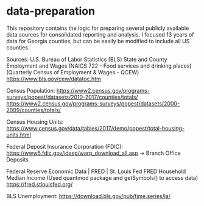 # data-preparation
This repository contains the logic for preparing several publicly available data sources for consolidated reporting and analysis. I focused 13 years of data for Georgia counties, but can be easily be modified to include all US counties.

Sources: 
U.S. Bureau of Labor Statistics (BLS)
State and County Employment and Wages (NAICS 722 - Food services and drinking places)
(Quarterly Census of Employment & Wages - QCEW) 
https://www.bls.gov/cew/datatoc.htm
         
Census Population:
https://www2.census.gov/programs-surveys/popest/datasets/2010-2017/counties/totals/
https://www2.census.gov/programs-surveys/popest/datasets/2000-2009/counties/totals/

Census Housing Units: 
https://www.census.gov/data/tables/2017/demo/popest/total-housing-units.html
         
Federal Deposit Insurance Corporation (FDIC):                                         
https://www5.fdic.gov/idasp/warp_download_all.asp -> Branch Office Deposits
         
Federal Reserve Economic Data | FRED | St. Louis Fed
FRED Household Median Income (Used quantmod package and getSymbols() to access data)
https://fred.stlouisfed.org/
         
BLS Unemployment:
https://download.bls.gov/pub/time.series/la/
